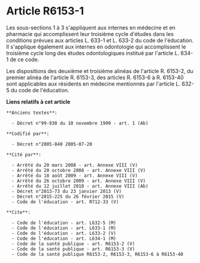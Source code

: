 # Article R6153-1

Les sous-sections 1 à 3 s'appliquent aux internes en médecine et en pharmacie qui accomplissent leur troisième cycle d'études
dans les conditions prévues aux articles L. 633-1 et L. 633-2 du code de l'éducation. Il s'applique également aux internes en
odontologie qui accomplissent le troisième cycle long des études odontologiques institué par l'article L. 634-1 de ce code.

Les dispositions des deuxième et troisième alinéas de l'article R. 6153-2, du premier alinéa de l'article R. 6153-3, des
articles R. 6153-6 à R. 6153-40 sont applicables aux résidents en médecine mentionnés par l'article L. 632-5 du code de
l'éducation.

**Liens relatifs à cet article**

	**Anciens textes**:

	  - Décret n°99-930 du 10 novembre 1999 - art. 1 (Ab)

	**Codifié par**:

	  - Décret n°2005-840 2005-07-20

	**Cité par**:

	  - Arrêté du 20 mars 2008 - art. Annexe VIII (V)
	  - Arrêté du 20 octobre 2008 - art. Annexe VIII (V)
	  - Arrêté du 18 août 2009 - art. Annexe VIII (V)
	  - Arrêté du 26 octobre 2009 - art. Annexe VIII (V)
	  - Arrêté du 12 juillet 2010 - art. Annexe VIII (Ab)
	  - Décret n°2013-73 du 23 janvier 2013 (V)
	  - Décret n°2015-225 du 26 février 2015 (V)
	  - Code de l'éducation - art. R712-33 (V)

	**Cite**:

	  - Code de l'éducation - art. L632-5 (M)
	  - Code de l'éducation - art. L633-1 (M)
	  - Code de l'éducation - art. L633-2 (V)
	  - Code de l'éducation - art. L634-1 (M)
	  - Code de la santé publique - art. R6153-2 (V)
	  - Code de la santé publique - art. R6153-3 (V)
	  - Code de la santé publique R6153-2, R6153-3, R6153-6 à R6153-40
